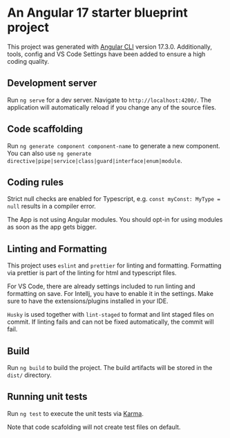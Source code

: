 # An Angular 17 starter blueprint project

This project was generated with [Angular CLI](https://github.com/angular/angular-cli) version 17.3.0. Additionally, tools, config and VS Code Settings have been added to ensure a high coding quality.

## Development server

Run `ng serve` for a dev server. Navigate to `http://localhost:4200/`. The application will automatically reload if you change any of the source files.

## Code scaffolding

Run `ng generate component component-name` to generate a new component. You can also use `ng generate directive|pipe|service|class|guard|interface|enum|module`.

## Coding rules

Strict null checks are enabled for Typescript, e.g. `const myConst: MyType = null` results in a compiler error.

The App is not using Angular modules. You should opt-in for using modules as soon as the app gets bigger.

## Linting and Formatting

This project uses `eslint` and `prettier` for linting and formatting. Formatting via prettier is part of the linting for html and typescript files.

For VS Code, there are already settings included to run linting and formatting on save. For Intellj, you have to enable it in the settings. Make sure to have the extensions/plugins installed in your IDE.

`Husky` is used together with `lint-staged` to format and lint staged files on commit. If linting fails and can not be fixed automatically, the commit will fail.

## Build

Run `ng build` to build the project. The build artifacts will be stored in the `dist/` directory.

## Running unit tests

Run `ng test` to execute the unit tests via [Karma](https://karma-runner.github.io).

Note that code scafolding will not create test files on default.
